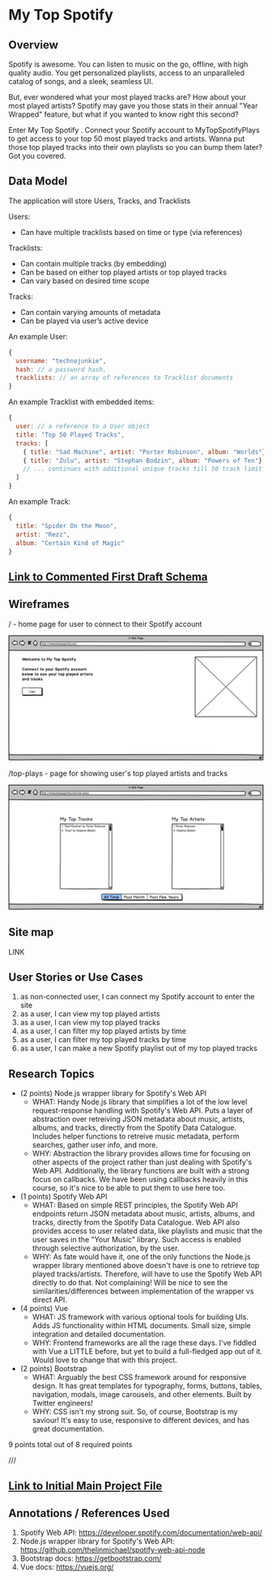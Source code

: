 #  My Top Spotify

## Overview

Spotify is awesome. You can listen to music on the go, offline, with high quality audio. You get personalized playlists, access to an unparalleled catalog of songs, and a sleek, seamless UI.

But, ever wondered what your most played tracks are? How about your most played artists? Spotify may gave you those stats in their annual "Year Wrapped" feature, but what if you wanted to know right this second? 

Enter My Top Spotify . Connect your Spotify account to MyTopSpotifyPlays to get access to your top 50 most played tracks and artists. Wanna put those top played tracks into their own playlists so you can bump them later? Got you covered. 


## Data Model

The application will store Users, Tracks, and Tracklists

Users:
* Can have multiple tracklists based on time or type (via references)

Tracklists:
* Can contain multiple tracks (by embedding)
* Can be based on either top played artists or top played tracks
* Can vary based on desired time scope

Tracks:
* Can contain varying amounts of metadata 
* Can be played via user’s active device

An example User:

```javascript
{
  username: "technojunkie",
  hash: // a password hash,
  tracklists: // an array of references to Tracklist documents
}
```

An example Tracklist with embedded items:

```javascript
{
  user: // a reference to a User object
  title: "Top 50 Played Tracks",
  tracks: [
    { title: "Sad Machine", artist: "Porter Robinson", album: "Worlds"},
    { title: "Zulu", artist: "Stephan Bodzin", album: "Powers of Ten"},
    // ... continues with additional unique tracks till 50 track limit
  ]
}
```

An example Track:

```javascript
{
  title: "Spider On the Moon", 
  artist: "Rezz", 
  album: "Certain Kind of Magic"
}
```

## [Link to Commented First Draft Schema](db.js) 

## Wireframes

/ - home page for user to connect to their Spotify account

![](documentation/wireframe-login.png)

/top-plays - page for showing user's top played artists and tracks

![top-plays](documentation/wireframe-top-plays.png)

## Site map

LINK

## User Stories or Use Cases

1. as non-connected user, I can connect my Spotify account to enter the site
2. as a user, I can view my top played artists
3. as a user, I can view my top played tracks
4. as a user, I can filter my top played artists by time
5. as a user, I can filter my top played tracks by time
6. as a user, I can make a new Spotify playlist out of my top played tracks

## Research Topics

* (2 points) Node.js wrapper library for Spotify's Web API
  * WHAT: Handy Node.js library that simplifies a lot of the low level request-response handling with Spotify's Web API. Puts a layer of abstraction over retreiving JSON metadata about music, artists, albums, and tracks, directly from the Spotify Data Catalogue. Includes helper functions to retreive music metadata, perform searches, gather user info, and more. 
  * WHY: Abstraction the library provides allows time for focusing on other aspects of the project rather than just dealing with Spotify's Web API. Additionally, the library functions are built with a strong focus on callbacks. We have been using callbacks heavily in this course, so it's nice to be able to put them to use here too.  
* (1 points) Spotify Web API
  * WHAT: Based on simple REST principles, the Spotify Web API endpoints return JSON metadata about music, artists, albums, and tracks, directly from the Spotify Data Catalogue. Web API also provides access to user related data, like playlists and music that the user saves in the "Your Music" library. Such access is enabled through selective authorization, by the user.
  * WHY: As fate would have it, one of the only functions the Node.js wrapper library mentioned above doesn't have is one to retrieve top played tracks/artists. Therefore, will have to use the Spotify Web API directly to do that. Not complaining! Will be nice to see the similarities/differences between implementation of the wrapper vs direct API. 
* (4 points) Vue
    * WHAT: JS framework with various optional tools for building UIs. Adds JS functionality within HTML documents. Small size, simple integration and detailed documentation.
    * WHY: Frontend frameworks are all the rage these days. I've fiddled with Vue a LITTLE before, but yet to build a full-fledged app out of it. Would love to change that with this project.
* (2 points) Bootstrap
  * WHAT: Arguably the best CSS framework around for responsive design. It has great templates for typography, forms, buttons, tables, navigation, modals, image carousels, and other elements. Built by Twitter engineers!
  * WHY: CSS isn't my strong suit. So, of course, Bootstrap is my saviour! It's easy to use, responsive to different devices, and has great documentation.

9 points total out of 8 required points

///
## [Link to Initial Main Project File](app.js) 

## Annotations / References Used

1. Spotify Web API: https://developer.spotify.com/documentation/web-api/
2. Node.js wrapper library for Spotify's Web API: https://github.com/thelinmichael/spotify-web-api-node
3. Bootstrap docs: https://getbootstrap.com/ 
4. Vue docs: https://vuejs.org/